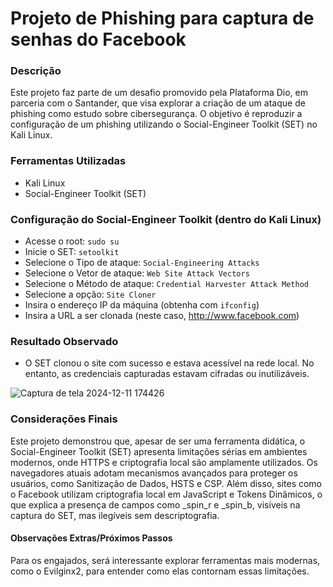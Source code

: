 # Projeto de Phishing para captura de senhas do Facebook

### Descrição

Este projeto faz parte de um desafio promovido pela Plataforma Dio, em parceria com o Santander, que visa explorar a criação de um ataque de phishing como estudo sobre cibersegurança. O objetivo é reproduzir a configuração de um phishing utilizando o Social-Engineer Toolkit (SET) no Kali Linux.

### Ferramentas Utilizadas

- Kali Linux
- Social-Engineer Toolkit (SET)

### Configuração do Social-Engineer Toolkit (dentro do Kali Linux)

- Acesse o root: ``` sudo su ```
- Inicie o SET: ``` setoolkit ```
- Selecione o Tipo de ataque: ``` Social-Engineering Attacks ```
- Selecione o Vetor de ataque: ``` Web Site Attack Vectors ```
- Selecione o Método de ataque: ```Credential Harvester Attack Method ```
- Selecione a opção: ``` Site Cloner ```
- Insira o endereço IP da máquina (obtenha com ``` ifconfig ```)
- Insira a URL a ser clonada (neste caso, http://www.facebook.com)

### Resultado Observado

- O SET clonou o site com sucesso e estava acessível na rede local. No entanto, as credenciais capturadas estavam cifradas ou inutilizáveis.

![Captura de tela 2024-12-11 174426](https://github.com/user-attachments/assets/81e5ac92-ce7e-40f7-ae83-b49bb7e54ffe)

### Considerações Finais

Este projeto demonstrou que, apesar de ser uma ferramenta didática, o Social-Engineer Toolkit (SET) apresenta limitações sérias em ambientes modernos, onde HTTPS e criptografia local são amplamente utilizados.
Os navegadores atuais adotam mecanismos avançados para proteger os usuários, como Sanitização de Dados, HSTS e CSP. Além disso, sites como o Facebook utilizam criptografia local em JavaScript e Tokens Dinâmicos, o que explica a presença de campos como _spin_r e _spin_b, visíveis na captura do SET, mas ilegíveis sem descriptografia.

#### Observações Extras/Próximos Passos

Para os engajados, será interessante explorar ferramentas mais modernas, como o Evilginx2, para entender como elas contornam essas limitações.
